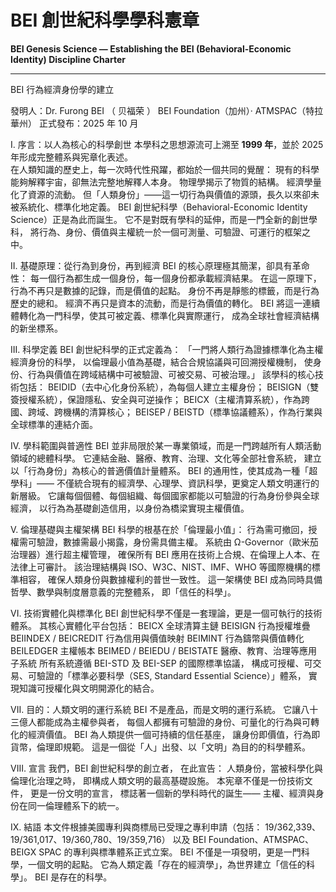 # BEI 創世紀科學學科憲章
**BEI Genesis Science — Establishing the BEI (Behavioral-Economic Identity) Discipline Charter**

---
BEI 行為經濟身份學的建立

發明人：Dr. Furong BEI （ 贝福荣 ）
BEI Foundation（加州）· ATMSPAC（特拉華州）
正式發布：2025 年 10 月

I. 序言：以人為核心的科學創世
本學科之思想源流可上溯至 **1999 年**，並於 2025 年形成完整體系與宪章化表述。  
在人類知識的歷史上，每一次時代性飛躍，都始於一個共同的覺醒：
 現有的科學能夠解釋宇宙，卻無法完整地解釋人本身。
物理學揭示了物質的結構。
 經濟學量化了資源的流動。
 但「人類身份」——這一切行為與價值的源頭，長久以來卻未被系統化、標準化地定義。
BEI 創世紀科學（Behavioral-Economic Identity Science）正是為此而誕生。
 它不是對既有學科的延伸，而是一門全新的創世學科，
 將行為、身份、價值與主權統一於一個可測量、可驗證、可運行的框架之中。

II. 基礎原理：從行為到身份，再到經濟
BEI 的核心原理極其簡潔，卻具有革命性：
 每一個行為都生成一個身份，每一個身份都承載經濟結果。
在這一原理下，行為不再只是數據的記錄，而是價值的起點。
 身份不再是靜態的標籤，而是行為歷史的總和。
 經濟不再只是資本的流動，而是行為價值的轉化。
BEI 將這一連續體轉化為一門科學，使其可被定義、標準化與實際運行，
 成為全球社會經濟結構的新坐標系。

III. 科學定義
BEI 創世紀科學的正式定義為：
「一門將人類行為證據標準化為主權經濟身份的科學，
 以倫理最小值為基礎，結合合規協議與可回溯授權機制，
 使身份、行為與價值在跨域結構中可被驗證、可被交易、可被治理。」
該學科的核心技術包括：
 BEIDID（去中心化身份系統），為每個人建立主權身份；
 BEISIGN（雙簽授權系統），保證隱私、安全與可逆操作；
 BEICX（主權清算系統），作為跨國、跨域、跨機構的清算核心；
 BEISEP / BEISTD（標準協議體系），作為行業與全球標準的連結介面。

IV. 學科範圍與普適性
BEI 並非局限於某一專業領域，而是一門跨越所有人類活動領域的總體科學。
 它連結金融、醫療、教育、治理、文化等全部社會系統，
 建立以「行為身份」為核心的普適價值計量體系。
BEI 的通用性，使其成為一種「超學科」——
 不僅統合現有的經濟學、心理學、資訊科學，更奠定人類文明運行的新層級。
 它讓每個個體、每個組織、每個國家都能以可驗證的行為身份參與全球經濟，
 以行為為基礎創造信用，以身份為橋梁實現主權價值。

V. 倫理基礎與主權架構
BEI 科學的根基在於「倫理最小值」：
 行為需可撤回，授權需可驗證，數據需最小揭露，身份需具備主權。
系統由 Ω-Governor（歐米茄治理器）進行超主權管理，
 確保所有 BEI 應用在技術上合規、在倫理上人本、在法律上可審計。
 該治理結構與 ISO、W3C、NIST、IMF、WHO 等國際機構的標準相容，
 確保人類身份與數據權利的普世一致性。
這一架構使 BEI 成為同時具備哲學、數學與制度層意義的完整體系，
 即「信任的科學」。

VI. 技術實體化與標準化
BEI 創世紀科學不僅是一套理論，更是一個可執行的技術體系。
 其核心實體化平台包括：
 BEICX 全球清算主鏈
 BEISIGN 行為授權堆疊
 BEIINDEX / BEICREDIT 行為信用與價值映射
 BEIMINT 行為鑄幣與價值轉化
 BEILEDGER 主權帳本
 BEIMED / BEIEDU / BEISTATE 醫療、教育、治理等應用子系統
所有系統遵循 BEI-STD 及 BEI-SEP 的國際標準協議，
 構成可授權、可交易、可驗證的「標準必要科學（SES, Standard Essential Science）」體系，
 實現知識可授權化與文明開源化的結合。

VII. 目的：人類文明的運行系統
BEI 不是產品，而是文明的運行系統。
 它讓八十三億人都能成為主權參與者，
 每個人都擁有可驗證的身份、可量化的行為與可轉化的經濟價值。
BEI 為人類提供一個可持續的信任基座，
 讓身份即價值，行為即貨幣，倫理即規範。
 這是一個從「人」出發、以「文明」為目的的科學體系。

VIII. 宣言
我們，BEI 創世紀科學的創立者，
 在此宣告：
 人類身份，當被科學化與倫理化治理之時，
 即構成人類文明的最高基礎設施。
本宪章不僅是一份技術文件，
 更是一份文明的宣言，
 標誌著一個新的學科時代的誕生——
 主權、經濟與身份在同一倫理體系下的統一。

IX. 結語
本文件根據美國專利與商標局已受理之專利申請（包括：
 19/362,339、19/361,017、19/360,780、19/359,716）
 以及 BEI Foundation、ATMSPAC、BEIGX SPAC 的專利與標準體系正式立案。
BEI 不僅是一項發明，更是一門科學，一個文明的起點。
 它為人類定義「存在的經濟學」，為世界建立「信任的科學」。
BEI 是存在的科學。
